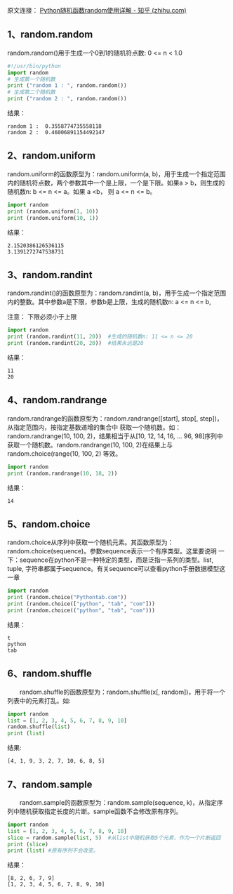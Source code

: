原文连接： [Python随机函数random使用详解 - 知乎 (zhihu.com)](https://zhuanlan.zhihu.com/p/98298060)

## 1、random.random

random.random()用于生成一个0到1的随机符点数: 0 <= n < 1.0

```python
#!/usr/bin/python
import random
# 生成第一个随机数
print ("random 1 : ", random.random())
# 生成第二个随机数
print ("random 2 : ", random.random())
```

结果：

```text
random 1 :  0.3558774735558118
random 2 :  0.46006891154492147
```

## 2、random.uniform

random.uniform的函数原型为：random.uniform(a, b)，用于生成一个指定范围内的随机符点数，两个参数其中一个是上限，一个是下限。如果a > b，则生成的随机数n: b <= n <= a。如果 a <b， 则 a <= n <= b。

```python
import random
print (random.uniform(1, 10))  
print (random.uniform(10, 1))
```

结果：

```text
2.1520386126536115
3.1391272747538731
```

## 3、random.randint

random.randint()的函数原型为：random.randint(a, b)，用于生成一个指定范围内的整数。其中参数a是下限，参数b是上限，生成的随机数n: a <= n <= b,

注意： 下限必须小于上限

```python
import random
print (random.randint(11, 20))  #生成的随机数n: 11 <= n <= 20  
print (random.randint(20, 20))  #结果永远是20
```

结果：

```text
11
20
```

## 4、random.randrange

random.randrange的函数原型为：random.randrange([start], stop[, step])，从指定范围内，按指定基数递增的集合中 获取一个随机数。如：random.randrange(10, 100, 2)，结果相当于从[10, 12, 14, 16, ... 96, 98]序列中获取一个随机数。random.randrange(10, 100, 2)在结果上与 random.choice(range(10, 100, 2) 等效。

```python
import random
print (random.randrange(10, 18, 2))
```

结果：

```text
14
```

## 5、random.choice

random.choice从序列中获取一个随机元素。其函数原型为：random.choice(sequence)。参数sequence表示一个有序类型。这里要说明 一下：sequence在python不是一种特定的类型，而是泛指一系列的类型。list, tuple, 字符串都属于sequence。有关sequence可以查看python手册数据模型这一章

```python
import random
print (random.choice("Pythontab.com"))
print (random.choice(["python", "tab", "com"]))
print (random.choice(("python", "tab", "com")))
```

结果：

```text
t
python
tab
```

## 6、random.shuffle

　　random.shuffle的函数原型为：random.shuffle(x[, random])，用于将一个列表中的元素打乱。如:

```python
import random
list = [1, 2, 3, 4, 5, 6, 7, 8, 9, 10]
random.shuffle(list)
print (list)
```

结果:

```text
[4, 1, 9, 3, 2, 7, 10, 6, 8, 5]
```

## 7、random.sample

　　random.sample的函数原型为：random.sample(sequence, k)，从指定序列中随机获取指定长度的片断。sample函数不会修改原有序列。

```python
import random
list = [1, 2, 3, 4, 5, 6, 7, 8, 9, 10]  
slice = random.sample(list, 5)  #从list中随机获取5个元素，作为一个片断返回  
print (slice) 
print (list) #原有序列不会改变。
```

结果：

```text
[8, 2, 6, 7, 9]
[1, 2, 3, 4, 5, 6, 7, 8, 9, 10]
```